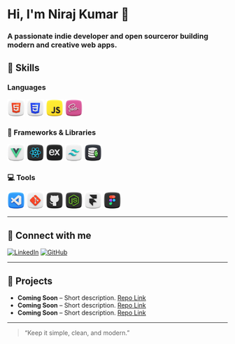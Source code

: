 # Hi, I'm Niraj Kumar 👋

### A passionate indie developer and open sourceror building modern and creative web apps.

## 🚀 Skills

### Languages

<p>
  <img src="./assets/html.png" alt="HTML" width="40" height="40"/>
  <img src="./assets/css.png" alt="CSS" width="40" height="40"/>
  <img src="./assets/javascript.png" alt="JavaScript" width="40" height="40"/>
  <img src="./assets/sass.png" alt="SASS" width="40" height="40"/>
</p>

### 🍱 Frameworks & Libraries

<p>
  <img src="./assets/vue.png" alt="Vue JS" width="40" height="40"/>
  <img src="./assets/react.png" alt="React JS" width="40" height="40"/>
  <img src="./assets/expressjs.png" alt="Express JS" width="40" height="40"/>
  <img src="./assets/tailwind.png" alt="Tailwind CSS" width="40" height="40"/>
  <img src="./assets/mongo-db.png" alt="Mongo DB" width="40" height="40"/>
</p>

### 💻 Tools

<p>
 <img src="./assets/visual-studio-code.png" alt="VS Code" width="40" height="40"/>
  <img src="./assets/git.png" alt="Git" width="40" height="40"/>
  <img src="./assets/github.png" alt="GitHub" width="40" height="40"/>
  <img src="./assets/nodejs.png" alt="Node JS" width="40" height="40"/>
  <img src="./assets/framer.png" alt="Framer" width="40" height="40"/>
  <img src="./assets/figma.png" alt="Figma" width="40" height="40"/>
</p>

---

## 🔗 Connect with me

[![LinkedIn](https://img.shields.io/badge/LinkedIn-Niraj-blue?style=flat-square&logo=linkedin)](https://www.linkedin.com/in/nikumadev)
[![GitHub](https://img.shields.io/badge/GitHub-Niraj-black?style=flat-square&logo=github)](https://github.com/nikumadev/)

---

## 📂 Projects

- **Coming Soon** – Short description. [Repo Link](#)
- **Coming Soon** – Short description. [Repo Link](#)
- **Coming Soon** – Short description. [Repo Link](#)

---

> “Keep it simple, clean, and modern.”
